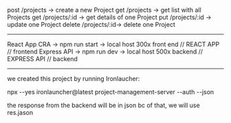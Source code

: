post /projects -> create a new Project
get /projects -> get list with all Projects
get /projects/:id -> get details of one Project
put /projects/:id -> update one Project
delete /projects/:id-> delete one Project


_______________________________


React App CRA -> npm run start -> local host 300x front end // REACT APP // frontend
Express API -> npm run dev -> local host 500x backend // EXPRESS API // backend

_____________________

we created this project by running Ironlaucher:

npx --yes ironlauncher@latest project-management-server --auth --json

the response from the backend will be in json bc of that, we will use res.jason
